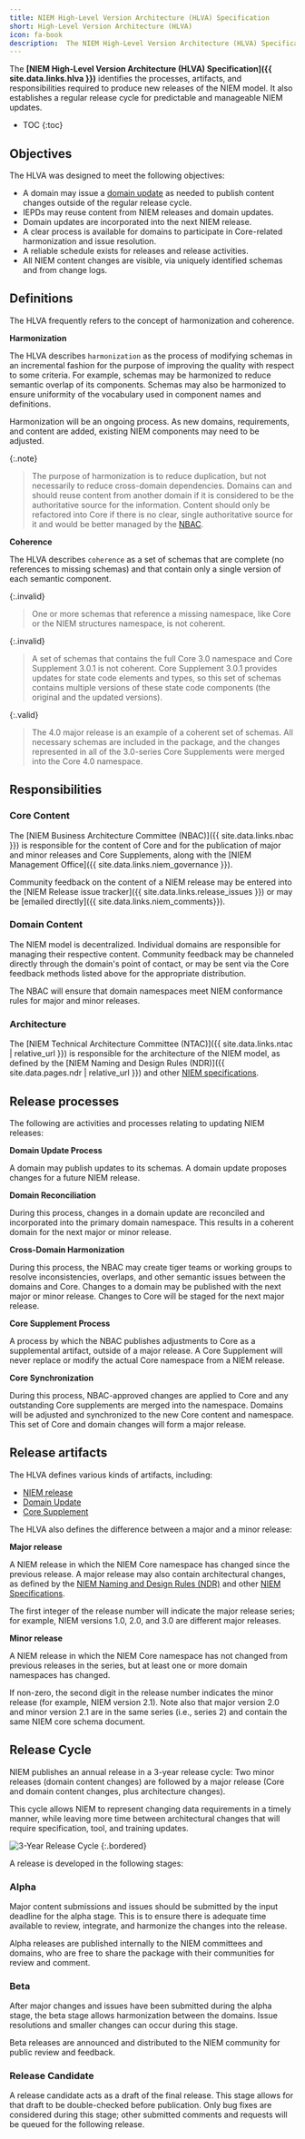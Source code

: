 ```yaml
---
title: NIEM High-Level Version Architecture (HLVA) Specification
short: High-Level Version Architecture (HLVA)
icon: fa-book
description:  The NIEM High-Level Version Architecture (HLVA) Specification identifies the processes, artifacts, and responsibilities required to produce new releases of the NIEM model.  It also establishes a regular release cycle for predictable and manageable NIEM updates.
---
```


The **[NIEM High-Level Version Architecture (HLVA) Specification]({{ site.data.links.hlva }})** identifies the processes, artifacts, and responsibilities required to produce new releases of the NIEM model.  It also establishes a regular release cycle for predictable and manageable NIEM updates.

- TOC
{:toc}

## Objectives

The HLVA was designed to meet the following objectives:

- A domain may issue a [domain update](../../artifacts/releases/domain-update) as needed to publish content changes outside of the regular release cycle.
- IEPDs may reuse content from NIEM releases and domain updates.
- Domain updates are incorporated into the next NIEM release.
- A clear process is available for domains to participate in Core-related harmonization and issue resolution.
- A reliable schedule exists for releases and release activities.
- All NIEM content changes are visible, via uniquely identified schemas and from change logs.

## Definitions

The HLVA frequently refers to the concept of harmonization and coherence.

**Harmonization**

The HLVA describes `harmonization` as the process of modifying schemas in an incremental fashion for the purpose of improving the quality with respect to some criteria. For example, schemas may be harmonized to reduce semantic overlap of its components. Schemas may also be harmonized to ensure uniformity of the vocabulary used in component names and definitions.

Harmonization will be an ongoing process.  As new domains, requirements, and content are added, existing NIEM components may need to be adjusted.

{:.note}
> The purpose of harmonization is to reduce duplication, but not necessarily to reduce cross-domain dependencies.  Domains can and should reuse content from another domain if it  is considered to be the authoritative source for the information.  Content should only be refactored into Core if there is no clear, single authoritative source for it and would be better managed by the [NBAC]({{site.data.links.nbac}}).

**Coherence**

The HLVA describes `coherence` as a set of schemas that are complete (no references to missing schemas) and that contain only a single version of each semantic component.

{:.invalid}
> One or more schemas that reference a missing namespace, like Core or the NIEM structures namespace, is not coherent.

{:.invalid}
> A set of schemas that contains the full Core 3.0 namespace and Core Supplement 3.0.1 is not coherent.  Core Supplement 3.0.1 provides updates for state code elements and types, so this set of schemas contains multiple versions of these state code components (the original and the updated versions).

{:.valid}
> The 4.0 major release is an example of a coherent set of schemas.  All necessary schemas are included in the package, and the changes represented in all of the 3.0-series Core Supplements were merged into the Core 4.0 namespace.

## Responsibilities

### Core Content

The [NIEM Business Architecture Committee (NBAC)]({{ site.data.links.nbac }}) is responsible for the content of Core and for the publication of major and minor releases and Core Supplements, along with the [NIEM Management Office]({{ site.data.links.niem_governance }}).

Community feedback on the content of a NIEM release may be entered into the [NIEM Release issue tracker]({{ site.data.links.release_issues }}) or may be [emailed directly]({{ site.data.links.niem_comments}}).

### Domain Content

The NIEM model is decentralized.  Individual domains are responsible for managing their respective content.  Community feedback may be channeled directly through the domain's point of contact, or may be sent via the Core feedback methods listed above for the appropriate distribution.

The NBAC will ensure that domain namespaces meet NIEM conformance rules for major and minor releases.

### Architecture

The [NIEM Technical Architecture Committee (NTAC)]({{ site.data.links.ntac | relative_url }}) is responsible for the architecture of the NIEM model, as defined by the [NIEM Naming and Design Rules (NDR)]({{ site.data.pages.ndr | relative_url }}) and other [NIEM specifications](../).

## Release processes

The following are activities and processes relating to updating NIEM releases:

**Domain Update Process**

A domain may publish updates to its schemas.  A domain update proposes changes for a future NIEM release.

**Domain Reconciliation**

During this process, changes in a domain update are reconciled and incorporated into the primary domain namespace.  This results in a coherent domain for the next major or minor release.

**Cross-Domain Harmonization**

During this process, the NBAC may create tiger teams or working groups to resolve inconsistencies, overlaps, and other semantic issues between the domains and Core.  Changes to a domain may be published with the next major or minor release.  Changes to Core will be staged for the next major release.

**Core Supplement Process**

A process by which the NBAC publishes adjustments to Core as a supplemental artifact, outside of a major release.  A Core Supplement will never replace or modify the actual Core namespace from a NIEM release.

**Core Synchronization**

During this process, NBAC-approved changes are applied to Core and any outstanding Core supplements are merged into the namespace.  Domains will be adjusted and synchronized to the new Core content and namespace.  This set of Core and domain changes will form a major release.

## Release artifacts

The HLVA defines various kinds of artifacts, including:

- [NIEM release](../../artifacts/releases/release)
- [Domain Update](../../artifacts/releases/domain-update)
- [Core Supplement](../../artifacts/releases/core-supplement)

The HLVA also defines the difference between a major and a minor release:

**Major release**

A NIEM release in which the NIEM Core namespace has changed since the previous release.  A major release may also contain architectural changes, as defined by the [NIEM Naming and Design Rules (NDR)](../ndr) and other [NIEM Specifications](../).

The first integer of the release number will indicate the major release series; for example, NIEM versions 1.0, 2.0, and 3.0 are different major releases.

**Minor release**

A NIEM release in which the NIEM Core namespace has not changed from previous releases in the series, but at least one or more domain namespaces has changed.

If non-zero, the second digit in the release number indicates the minor release (for example, NIEM version 2.1).  Note also that major version 2.0 and minor version 2.1 are in the same series (i.e., series 2) and contain the same NIEM core schema document.

## Release Cycle

NIEM publishes an annual release in a 3-year release cycle: Two minor releases (domain content changes) are followed by a major release (Core and domain content changes, plus architecture changes).

This cycle allows NIEM to represent changing data requirements in a timely manner, while leaving more time between architectural changes that will require specification, tool, and training updates.

![3-Year Release Cycle](assets/release-cycle.png)
{:.bordered}

A release is developed in the following stages:

### Alpha

Major content submissions and issues should be submitted by the input deadline for the alpha stage.  This is to ensure there is adequate time available to review, integrate, and harmonize the changes into the release.

Alpha releases are published internally to the NIEM committees and domains, who are free to share the package with their communities for review and comment.

### Beta

After major changes and issues have been submitted during the alpha stage, the beta stage allows harmonization between the domains.  Issue resolutions and smaller changes can occur during this stage.

Beta releases are announced and distributed to the NIEM community for public review and feedback.

### Release Candidate

A release candidate acts as a draft of the final release.  This stage allows for that draft to be double-checked before publication.  Only bug fixes are considered during this stage; other submitted comments and requests will be queued for the following release.
